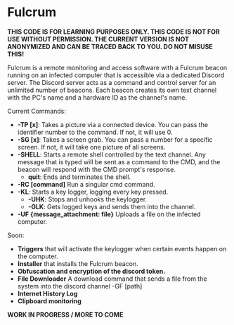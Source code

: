 # Fulcrum
**THIS CODE IS FOR LEARNING PURPOSES ONLY. THIS CODE IS NOT FOR USE WITHOUT PERMISSION. THE CURRENT VERSION IS NOT ANONYMIZED AND CAN BE TRACED BACK TO YOU. DO NOT MISUSE THIS!**

Fulcrum is a remote monitoring and access software with a Fulcrum beacon running on an infected computer that is accessible via a dedicated Discord server. The Discord server acts as a command and control server for an unlimited number of beacons. Each beacon creates its own text channel with the PC's name and a hardware ID as the channel's name.

Current Commands:
- **-TP [x]**: Takes a picture via a connected device. You can pass the identifier number to the command. If not, it will use 0.
- **-SG [x]**: Takes a screen grab. You can pass a number for a specific screen. If not, it will take one picture of all screens.
- **-SHELL**: Starts a remote shell controlled by the text channel. Any message that is typed will be sent as a command to the CMD, and the beacon will respond with the CMD prompt's response.
  - **quit**: Ends and terminates the shell.
- **-RC [command]** Run a singular cmd command.
- **-KL**: Starts a key logger, logging every key pressed.
  - **-UHK**: Stops and unhooks the keylogger.
  - **-GLK**: Gets logged keys and sends them into the channel.
- **-UF {message_attachment: file}** Uploads a file on the infected computer.

Soon:
- **Triggers** that will activate the keylogger when certain events happen on the computer.
- **Installer** that installs the Fulcrum beacon.
- **Obfuscation and encryption of the discord token.**
- **File Downloader** A download command that sends a file from the system into the discord channel -GF [path]
- **Internet History Log**
- **Clipboard monitoring**

**WORK IN PROGRESS / MORE TO COME**
